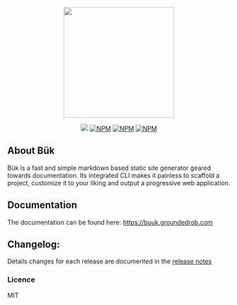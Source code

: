 <p align="center"><img src="http://groundedrob.com/images/projects/buk.png" height='250px'></p>

<p align="center">
<a href="https://travis-ci.org/hang-up/buuk"><img src="https://travis-ci.org/hang-up/buuk.svg?branch=master"/></a>
<a href="https://www.npmjs.com/package/buuk"><img src="https://img.shields.io/npm/v/buuk.svg" alt="NPM"></a>
<a href="https://npmcharts.com/compare/buuk?minimal=true"><img src="https://img.shields.io/npm/dt/buuk.svg" alt="NPM"></a>
<a href="https://www.npmjs.com/package/buuk"><img src="https://img.shields.io/npm/l/buuk.svg" alt="NPM"></a>

</p>

## About Bük

Bük is a fast and simple markdown based static site generator geared towards documentation.
Its integrated CLI makes it painless to scaffold a project, customize it to your liking and output a progressive web application.

## Documentation

The documentation can be found here: https://buuk.groundedrob.com

## Changelog:
Details changes for each release are documented in the [release notes](https://github.com/hang-up/buk/releases)

### Licence
MIT